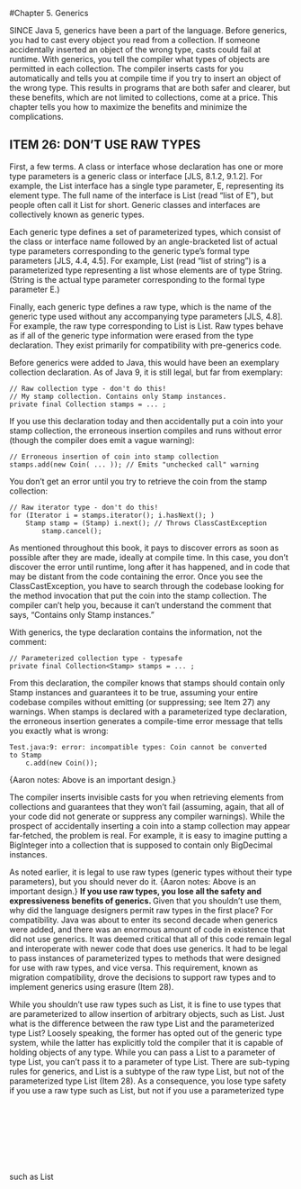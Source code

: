 #Chapter 5. Generics

SINCE Java 5, generics have been a part of the language. Before generics, you had to cast every object you read from a 
collection. If someone accidentally inserted an object of the wrong type, casts could fail at runtime. With generics, 
you tell the compiler what types of objects are permitted in each collection. The compiler inserts casts for you 
automatically and tells you at compile time if you try to insert an object of the wrong type. This results in programs 
that are both safer and clearer, but these benefits, which are not limited to collections, come at a price. This chapter 
tells you how to maximize the benefits and minimize the complications.

## ITEM 26: DON’T USE RAW TYPES
First, a few terms. A class or interface whose declaration has one or more type parameters is a generic class or interface [JLS, 8.1.2, 9.1.2]. 
For example, the List interface has a single type parameter, E, representing its element type. The full name of the 
interface is List<E> (read “list of E”), but people often call it List for short. Generic classes and interfaces are 
collectively known as generic types.

Each generic type defines a set of parameterized types, which consist of the class or interface name followed by an 
angle-bracketed list of actual type parameters corresponding to the generic type’s formal type parameters 
[JLS, 4.4, 4.5]. For example, List<String> (read “list of string”) is a parameterized type representing a list whose 
elements are of type String. (String is the actual type parameter corresponding to the formal type parameter E.)

Finally, each generic type defines a raw type, which is the name of the generic type used without any accompanying type 
parameters [JLS, 4.8]. For example, the raw type corresponding to List<E> is List. Raw types behave as if all of the 
generic type information were erased from the type declaration. They exist primarily for compatibility with pre-generics 
code.

Before generics were added to Java, this would have been an exemplary collection declaration. As of Java 9, it is still 
legal, but far from exemplary:
```aidl
// Raw collection type - don't do this!
// My stamp collection. Contains only Stamp instances.
private final Collection stamps = ... ;
```

If you use this declaration today and then accidentally put a coin into your stamp collection, the erroneous insertion 
compiles and runs without error (though the compiler does emit a vague warning):
```aidl
// Erroneous insertion of coin into stamp collection
stamps.add(new Coin( ... )); // Emits "unchecked call" warning
```
You don’t get an error until you try to retrieve the coin from the stamp collection:
```aidl
// Raw iterator type - don't do this!
for (Iterator i = stamps.iterator(); i.hasNext(); )
    Stamp stamp = (Stamp) i.next(); // Throws ClassCastException
        stamp.cancel();
```

As mentioned throughout this book, it pays to discover errors as soon as possible after they are made, ideally at compile 
time. In this case, you don’t discover the error until runtime, long after it has happened, and in code that may be 
distant from the code containing the error. Once you see the ClassCastException, you have to search through the codebase 
looking for the method invocation that put the coin into the stamp collection. The compiler can’t help you, because it 
can’t understand the comment that says, “Contains only Stamp instances.”

With generics, the type declaration contains the information, not the comment:
```aidl
// Parameterized collection type - typesafe
private final Collection<Stamp> stamps = ... ;
```

From this declaration, the compiler knows that stamps should contain only Stamp instances and guarantees it to be true, 
assuming your entire codebase compiles without emitting (or suppressing; see Item 27) any warnings. When stamps is 
declared with a parameterized type declaration, the erroneous insertion generates a compile-time error message that 
tells you exactly what is wrong:
```aidl
Test.java:9: error: incompatible types: Coin cannot be converted
to Stamp
    c.add(new Coin());
```
{Aaron notes: Above is an important design.}

The compiler inserts invisible casts for you when retrieving elements from collections and guarantees that they won’t 
fail (assuming, again, that all of your code did not generate or suppress any compiler warnings). While the prospect of 
accidentally inserting a coin into a stamp collection may appear far-fetched, the problem is real. For example, it is 
easy to imagine putting a BigInteger into a collection that is supposed to contain only BigDecimal instances.

As noted earlier, it is legal to use raw types (generic types without their type parameters), 
but you should never do it. {Aaron notes: Above is an important design.}
<b>If you use raw types, you lose all the safety and expressiveness benefits of generics. </b> Given that you shouldn’t use them, 
why did the language designers permit raw types in the first place? For compatibility. Java was about to enter its second 
decade when generics were added, and there was an enormous amount of code in existence that did not use generics. It was 
deemed critical that all of this code remain legal and interoperate with newer code that does use generics. It had to be 
legal to pass instances of parameterized types to methods that were designed for use with raw types, and vice versa. This 
requirement, known as migration compatibility, drove the decisions to support raw types and to implement generics using 
erasure (Item 28).

While you shouldn’t use raw types such as List, it is fine to use types that are parameterized to allow insertion of 
arbitrary objects, such as List<Object>. Just what is the difference between the raw type List and the parameterized 
type List<Object>? Loosely speaking, the former has opted out of the generic type system, while the latter has explicitly 
told the compiler that it is capable of holding objects of any type. While you can pass a List<String> to a parameter of 
type List, you can’t pass it to a parameter of type List<Object>. There are sub-typing rules for generics, and 
List<String> is a subtype of the raw type List, but not of the parameterized type List<Object> (Item 28). As a 
consequence, you lose type safety if you use a raw type such as List, but not if you use a parameterized type such as
List<Object>.

To make this concrete, consider the following program:
```aidl
// Fails at runtime - unsafeAdd method uses a raw type (List)!
public static void main(String[] args) {
    List<String> strings = new ArrayList<>();
    unsafeAdd(strings, Integer.valueOf(42));
    String s = strings.get(0); // Has compiler-generated cast
}

private static void unsafeAdd(List list, Object o) {
    list.add(o);
}
```
This program compiles, but because it uses the raw type List, you get a warning:
```aidl
Test.java:10: warning: [unchecked] unchecked call to add(E) as a
member of the raw type List
    list.add(o);
```

And indeed, if you run the program, you get a ClassCastException when the program tries to cast the result of the 
invocation strings.get(0), which is an Integer, to a String. This is a compiler-generated cast, so it’s normally 
guaranteed to succeed, but in this case we ignored a compiler warning and paid the price.
```aidl
Test.java:5: error: incompatible types: List<String> cannot be
converted to List<Object>
    unsafeAdd(strings, Integer.valueOf(42));
```
{Aaron notes: Above is an important design.}

You might be tempted to use a raw type for a collection whose element type is unknown and doesn’t matter. For example, 
suppose you want to write a method that takes two sets and returns the number of elements they have in common. Here’s 
how you might write such a method if you were new to generics:
```aidl
// Use of raw type for unknown element type - don't do this!
static int numElementsInCommon(Set s1, Set s2) {
    int result = 0;
    for (Object o1 : s1)
        if (s2.contains(o1))
            result++;
    return result;
}
```
This method works but it uses raw types, which are dangerous. The safe alternative is to use unbounded wildcard types. 
If you want to use a generic type but you don’t know or care what the actual type parameter is, you can use a question 
mark instead. For example, the unbounded wildcard type for the generic type Set<E> is Set<?> (read “set of some type”).
{Aaron notes: Above is an important design.}
It is the most general parameterized Set type, capable of holding any set. Here is how the numElementsInCommon 
declaration looks with unbounded wildcard types:
```aidl
// Uses unbounded wildcard type - typesafe and flexible
static int numElementsInCommon(Set<?> s1, Set<?> s2) { ... }
```
{Aaron notes: Above is an important design.}

What is the difference between the unbounded wildcard type Set<?> and the raw type Set? Does the question mark really 
buy you anything? Not to belabor the point, but the wildcard type is safe and the raw type isn’t. You can put any element 
into a collection with a raw type, easily corrupting the collection’s type invariant 
(as demonstrated by the unsafeAdd method on page 119); you can’t put any element (other than null) into a Collection<?>. 
Attempting to do so will generate a compile-time error message like this:
```aidl
WildCard.java:13: error: incompatible types: String cannot be
converted to CAP#1
    c.add("verboten");
          ^
  where CAP#1 is a fresh type-variable:
    CAP#1 extends Object from capture of ?
```

Admittedly this error message leaves something to be desired, but the compiler has done its job, preventing you from 
corrupting the collection’s type invariant, whatever its element type may be. Not only can’t you put any element (other 
than null) into a Collection<?>, but you can’t assume anything about the type of the objects that you get out. If these 
restrictions are unacceptable, you can use generic methods (Item 30) or bounded wildcard types (Item 31).

There are a few minor exceptions to the rule that you should not use raw types. <b>You must use raw types in class literals.</b>
The specification does not permit the use of parameterized types (though it does permit array types and primitive types)
[JLS, 15.8.2]. In other words, List.class, String[].class, and int.class are all legal, but List<String>.class and 
List<?>.class are not.

A second exception to the rule concerns the instanceof operator. Because generic type information is erased at runtime, 
it is illegal to use the instanceof operator on parameterized types other than unbounded wildcard types. The use of 
unbounded wildcard types in place of raw types does not affect the behavior of the instanceof operator in any way. In 
this case, the angle brackets and question marks are just noise. <b>This is the preferred way to use the instanceof operator 
with generic types:</b>

```aidl
// Legitimate use of raw type - instanceof operator
if (o instanceof Set) {       // Raw type
    Set<?> s = (Set<?>) o;    // Wildcard type
    ...
}
```

### In summary, using raw types can lead to exceptions at runtime, so don’t use them. They are provided only for compatibility and interoperability with legacy code that predates the introduction of generics. As a quick review, Set<Object> is a parameterized type representing a set that can contain objects of any type, Set<?> is a wildcard type representing a set that can contain only objects of some unknown type, and Set is a raw type, which opts out of the generic type system. The first two are safe, and the last is not.

For quick reference, the terms introduced in this item (and a few introduced later in this chapter) are summarized in 
the following table:
!===================================================================================!
Term                                Example                         Item

Parameterized type                  List<String>                    Item 26

Actual type parameter               String                          Item 26

Generic type                        List<E>                         Items 26, 29

Formal type parameter               E                               Item 26

Unbounded wildcard type             List<?>                         Item 26

Raw type                            List                            Item 26

Bounded type parameter              <E extends Number>              Item 29

Recursive type bound                <T extends Comparable<T>>       Item 30

Bounded wildcard type               List<? extends Number>          Item 31

Generic method                      static <E> List<E> asList(E[] a)Item 30

Type token                          String.class                    Item 33
!===================================================================================!
{Aaron notes: Above is an important design.}

## ITEM 27: ELIMINATE UNCHECKED WARNINGS
When you program with generics, you will see many compiler warnings: unchecked cast warnings, unchecked method invocation
warnings, unchecked parameterized vararg type warnings, and unchecked conversion warnings. The more experience you acquire
with generics, the fewer warnings you’ll get, but don’t expect newly written code to compile cleanly.

Many unchecked warnings are easy to eliminate. For example, suppose you accidentally write this declaration:
```aidl
Set<Lark> exaltation = new HashSet();
```
The compiler will gently remind you what you did wrong:
```aidl
Venery.java:4: warning: [unchecked] unchecked conversion
        Set<Lark> exaltation = new HashSet();
                               ^
  required: Set<Lark>
  found:    HashSet
```

You can then make the indicated correction, causing the warning to disappear. Note that you don’t actually have to specify
the type parameter, merely to indicate that it’s present with the diamond operator (<>), introduced in Java 7. The compiler
will then infer the correct actual type parameter (in this case, Lark):

```aidl
Set<Lark> exaltation = new HashSet<>();
```
Some warnings will be much more difficult to eliminate. This chapter is filled with examples of such warnings. When you 
get warnings that require some thought, persevere! <b>Eliminate every unchecked warning that you can.</b> If you eliminate all 
warnings, you are assured that your code is typesafe, which is a very good thing. It means that you won’t get a 
ClassCastException at runtime, and it increases your confidence that your program will behave as you intended.

<b>If you can’t eliminate a warning, but you can prove that the code that provoked the warning is typesafe, then 
(and only then) suppress the warning with an @SuppressWarnings("unchecked") annotation.</b>

If you suppress warnings without first proving that the code is typesafe, you are giving yourself a false sense of security. 
The code may compile without emitting any warnings, but it can still throw a ClassCastException at runtime. If, however, 
you ignore unchecked warnings that you know to be safe (instead of suppressing them), you won’t notice when a new warning 
crops up that represents a real problem. The new warning will get lost amidst all the false alarms that you didn’t silence.

The SuppressWarnings annotation can be used on any declaration, from an individual local variable declaration to an 
entire class. Always use the SuppressWarnings annotation on the smallest scope possible. Typically this will be a variable 
declaration or a very short method or constructor. Never use SuppressWarnings on an entire class. Doing so could mask 
critical warnings.

If you find yourself using the SuppressWarnings annotation on a method or constructor that’s more than one line long, 
you may be able to move it onto a local variable declaration. You may have to declare a new local variable, but it’s worth it. 
For example, consider this toArray method, which comes from ArrayList:
```aidl
public <T> T[] toArray(T[] a) {
    if (a.length < size)
       return (T[]) Arrays.copyOf(elements, size, a.getClass());
    System.arraycopy(elements, 0, a, 0, size);
    if (a.length > size)
       a[size] = null;
    return a;
}
```
If you compile ArrayList, the method generates this warning:
```aidl
ArrayList.java:305: warning: [unchecked] unchecked cast
       return (T[]) Arrays.copyOf(elements, size, a.getClass());
                                 ^
  required: T[]
  found:    Object[]
```
It is illegal to put a SuppressWarnings annotation on the return statement, because it isn’t a declaration [JLS, 9.7]. 
You might be tempted to put the annotation on the entire method, but don’t. Instead, declare a local variable to hold 
the return value and annotate its declaration, like so:
{Aaron notes: Above is an important design.}

```aidl
// Adding local variable to reduce scope of @SuppressWarnings
public <T> T[] toArray(T[] a) {
    if (a.length < size) {
        // This cast is correct because the array we're creating
        // is of the same type as the one passed in, which is T[].
        @SuppressWarnings("unchecked") T[] result =
            (T[]) Arrays.copyOf(elements, size, a.getClass());
        return result;
    }
    System.arraycopy(elements, 0, a, 0, size);
    if (a.length > size)
        a[size] = null;
    return a;
}
```
The resulting method compiles cleanly and minimizes the scope in which unchecked warnings are suppressed.
<b>Every time you use a @SuppressWarnings("unchecked") annotation, add a comment saying why it is safe to do so. </b>
{Aaron notes: Above is an important design.}
This will help others understand the code, and more importantly, it will decrease the odds that someone will modify the 
code so as to make the computation unsafe. If you find it hard to write such a comment, keep thinking. You may end up 
figuring out that the unchecked operation isn’t safe after all.

### In summary, unchecked warnings are important. Don’t ignore them. Every unchecked warning represents the potential for a ClassCastException at runtime. Do your best to eliminate these warnings. If you can’t eliminate an unchecked warning and you can prove that the code that provoked it is typesafe, suppress the warning with a @SuppressWarnings("unchecked") annotation in the narrowest possible scope. Record the rationale for your decision to suppress the warning in a comment.

## ITEM 28: PREFER LISTS TO ARRAYS
Arrays differ from generic types in two important ways. First, arrays are covariant. This scary-sounding word means
simply that if Sub is a subtype of Super, then the array type Sub[] is a subtype of the array type Super[]. Generics,
by contrast, are invariant: for any two distinct types Type1 and Type2, List<Type1> is neither a subtype nor a supertype
of List<Type2> [JLS, 4.10; Naftalin07, 2.5]. You might think this means that generics are deficient, but arguably it is
arrays that are deficient. This code fragment is legal:

```aidl
// Fails at runtime!
Object[] objectArray = new Long[1];
objectArray[0] = "I don't fit in"; // Throws ArrayStoreException (runtime exception)
```
but this one is not:
```aidl
// Won't compile!
List<Object> ol = new ArrayList<Long>(); // Incompatible types (complie error)
ol.add("I don't fit in");
```
Either way you can’t put a String into a Long container, but with an array you find out that you’ve made a mistake at 
runtime; with a list, you find out at compile time. Of course, you’d rather find out at compile time.
{Aaron notes: Above is an important design.}

The second major difference between arrays and generics is that arrays are reified [JLS, 4.7]. This means that arrays 
know and enforce their element type at runtime. As noted earlier, if you try to put a String into an array of Long, 
you’ll get an ArrayStoreException. Generics, by contrast, are implemented by erasure [JLS, 4.6]. This means that they 
enforce their type constraints only at compile time and discard (or erase) their element type information at runtime. 
Erasure is what allowed generic types to interoperate freely with legacy code that didn’t use generics (Item 26), 
ensuring a smooth transition to generics in Java 5.

Because of these fundamental differences, arrays and generics do not mix well. For example, it is illegal to create 
an array of a generic type, a parameterized type, or a type parameter. Therefore, none of these array creation 
expressions are legal: new List<E>[], new List<String>[], new E[]. All will result in generic array creation errors at 
compile time.

Why is it illegal to create a generic array? Because it isn’t typesafe. If it were legal, casts generated by the compiler
in an otherwise correct program could fail at runtime with a ClassCastException. This would violate the fundamental
guarantee provided by the generic type system.
{Aaron notes: Above is an important design.}

To make this more concrete, consider the following code fragment:
```aidl
// Why generic array creation is illegal - won't compile!
List<String>[] stringLists = new List<String>[1];  // (1)
List<Integer> intList = List.of(42);               // (2)
Object[] objects = stringLists;                    // (3)
objects[0] = intList;                              // (4)
String s = stringLists[0].get(0);                  // (5)
```

Let’s pretend that line 1, which creates a generic array, is legal. Line 2 creates and initializes a List<Integer> 
containing a single element. Line 3 stores the List<String> array into an Object array variable, which is legal because 
arrays are covariant. Line 4 stores the List<Integer> into the sole element of the Object array, which succeeds because 
generics are implemented by erasure: the runtime type of a List<Integer> instance is simply List, and the runtime type 
of a List<String>[] instance is List[], so this assignment doesn’t generate an ArrayStoreException. Now we’re in trouble. 
We’ve stored a List<Integer> instance into an array that is declared to hold only List<String> instances. In line 5, 
we retrieve the sole element from the sole list in this array. The compiler automatically casts the retrieved element 
to String, but it’s an Integer, so we get a ClassCastException at runtime. In order to prevent this from happening, l
ine 1 (which creates a generic array) must generate a compile-time error.

Types such as E, List<E>, and List<String> are technically known as nonreifiable types [JLS, 4.7]. Intuitively speaking, 
a non-reifiable type is one whose runtime representation contains less information than its compile-time representation. 
Because of erasure, the only parameterized types that are reifiable are unbounded wildcard types such as List<?> and Map<?,?> (Item 26). 
It is legal, though rarely useful, to create arrays of unbounded wildcard types.

The prohibition on generic array creation can be annoying. It means, for example, that it’s not generally possible for a 
generic collection to return an array of its element type (but see Item 33 for a partial solution). It also means that 
you get confusing warnings when using varargs methods (Item 53) in combination with generic types. This is because every 
time you invoke a varargs method, an array is created to hold the varargs parameters. If the element type of this array 
is not reifiable, you get a warning. The SafeVarargs annotation can be used to address this issue (Item 32).

When you get a generic array creation error or an unchecked cast warning on a cast to an array type, the best solution 
is often to use the collection type List<E> in preference to the array type E[]. You might sacrifice some conciseness 
or performance, but in exchange you get better type safety and interoperability

For example, suppose you want to write a Chooser class with a constructor that takes a collection, and a single method 
hat returns an element of the collection chosen at random. Depending on what collection you pass to the constructor, 
you could use a chooser as a game die, a magic 8-ball, or a data source for a Monte Carlo simulation. Here’s a simplistic 
implementation without generics:
```aidl
// Chooser - a class badly in need of generics!
public class Chooser {
    private final Object[] choiceArray;
    public Chooser(Collection choices) {
        choiceArray = choices.toArray();
    }
    
    public Object choose() {
        Random rnd = ThreadLocalRandom.current();
        return choiceArray[rnd.nextInt(choiceArray.length)];
    }

}
```
To use this class, you have to cast the choose method’s return value from Object to the desired type every time you use 
invoke the method, and the cast will fail at runtime if you get the type wrong. Taking the advice of Item 29 to heart, 
we attempt to modify Chooser to make it generic. Changes are shown in boldface:

```aidl
// A first cut at making Chooser generic - won't compile
public class Chooser<T> {
    private final T[] choiceArray;
    
    public Chooser(Collection<T> choices) {
        choiceArray = choices.toArray();
    }
    // choose method unchanged

}
```
If you try to compile this class, you’ll get this error message:
```aidl
Chooser.java:9: error: incompatible types: Object[] cannot be
converted to T[]
        choiceArray = choices.toArray();
                                     ^
  where T is a type-variable:
    T extends Object declared in class Chooser
```
No big deal, you say, I’ll cast the Object array to a T array:
```aidl
choiceArray = (T[]) choices.toArray();
```
This gets rid of the error, but instead you get a warning:
```aidl
Chooser.java:9: warning: [unchecked] unchecked cast
        choiceArray = (T[]) choices.toArray();
                                           ^
  required: T[], found: Object[]
  where T is a type-variable:
T extends Object declared in class Chooser
```
The compiler is telling you that it can’t vouch for the safety of the cast at runtime because the program won’t know what 
type T represents—remember, element type information is erased from generics at runtime. Will the program work? Yes, but 
the compiler can’t prove it. You could prove it to yourself, put the proof in a comment and suppress the warning with an 
annotation, but you’re better off eliminating the cause of warning (Item 27).

To eliminate the unchecked cast warning, use a list instead of an array. Here is a version of the Chooser class that 
compiles without error or warning:
```
// List-based Chooser - typesafe
public class Chooser<T> {
    private final List<T> choiceList;

    public Chooser(Collection<T> choices) {
        choiceList = new ArrayList<>(choices);
    }

    public T choose() {
        Random rnd = ThreadLocalRandom.current();
        return choiceList.get(rnd.nextInt(choiceList.size()));
    }
}
```
{Aaron notes: Above is an important design.}
This version is a tad more verbose, and perhaps a tad slower, but it’s worth it for the peace of mind that you won’t 
get a ClassCastException at runtime.

### In summary, arrays and generics have very different type rules. Arrays are covariant and reified; generics are invariant and erased. As a consequence, arrays provide runtime type safety but not compile-time type safety, and vice versa for generics. As a rule, arrays and generics don’t mix well. If you find yourself mixing them and getting compile-time errors or warnings, your first impulse should be to replace the arrays with lists.

## ITEM 29: FAVOR GENERIC TYPES
It is generally not too difficult to parameterize your declarations and make use of the generic types and methods 
provided by the JDK. Writing your own generic types is a bit more difficult, but it’s worth the effort to learn how.

Consider the simple (toy) stack implementation from Item 7:
```aidl
// Object-based collection - a prime candidate for generics
public class Stack {
    private Object[] elements;
    private int size = 0;
    private static final int DEFAULT_INITIAL_CAPACITY = 16;

    public Stack() {
        elements = new Object[DEFAULT_INITIAL_CAPACITY];
    }

    public void push(Object e) {
        ensureCapacity();
        elements[size++] = e;
    }

    public Object pop() {
        if (size == 0)
            throw new EmptyStackException();
        Object result = elements[--size];
        elements[size] = null; // Eliminate obsolete reference
        return result;
    }

    public boolean isEmpty() {
        return size == 0;
    }

    private void ensureCapacity() {
        if (elements.length == size)
            elements = Arrays.copyOf(elements, 2 * size + 1);
    }
}
```
This class should have been parameterized to begin with, but since it wasn’t, we can generify it after the fact. 
In other words, we can parameterize it without harming clients of the original non-parameterized version. As it stands, 
the client has to cast objects that are popped off the stack, and those casts might fail at runtime. The first step in 
generifying a class is to add one or more type parameters to its declaration. In this case there is one type parameter, 
representing the element type of the stack, and the conventional name for this type parameter is E (Item 68).

The next step is to replace all the uses of the type Object with the appropriate type parameter and then try to compile 
the resulting program:
```aidl
// Initial attempt to generify Stack - won't compile!

public class Stack<E> {
    private E[] elements;
    private int size = 0;
    private static final int DEFAULT_INITIAL_CAPACITY = 16;

    public Stack() {
        elements = new E[DEFAULT_INITIAL_CAPACITY];
    }

    public void push(E e) {
        ensureCapacity();
        elements[size++] = e;
    }

    public E pop() {
        if (size == 0)
            throw new EmptyStackException();
        E result = elements[--size];
        elements[size] = null; // Eliminate obsolete reference
        return result;
    }

    ... // no changes in isEmpty or ensureCapacity

}
```
You’ll generally get at least one error or warning, and this class is no exception. Luckily, this class generates only 
one error:
```aidl
Stack.java:8: generic array creation
        elements = new E[DEFAULT_INITIAL_CAPACITY];
```
As explained in Item 28, you can’t create an array of a non-reifiable type, such as E. This problem arises every time 
you write a generic type that is backed by an array. There are two reasonable ways to solve it. The first solution 
directly circumvents the prohibition on generic array creation: create an array of Object and cast it to the generic 
array type. Now in place of an error, the compiler will emit a warning. This usage is legal, but it’s not (in general) 
typesafe:
```aidl
Stack.java:8: warning: [unchecked] unchecked cast
found: Object[], required: E[]
        elements = (E[]) new Object[DEFAULT_INITIAL_CAPACITY];
                       ^
```

The compiler may not be able to prove that your program is typesafe, but you can. You must convince yourself that the 
unchecked cast will not compromise the type safety of the program. The array in question (elements) is stored in a 
private field and never returned to the client or passed to any other method. The only elements stored in the array 
are those passed to the push method, which are of type E, so the unchecked cast can do no harm.

Once you’ve proved that an unchecked cast is safe, suppress the warning in as narrow a scope as possible (Item 27). In 
this case, the constructor contains only the unchecked array creation, so it’s appropriate to suppress the warning in 
the entire constructor. With the addition of an annotation to do this, Stack compiles cleanly, and you can use it 
without explicit casts or fear of a ClassCastException:
```aidl
// The elements array will contain only E instances from push(E).
// This is sufficient to ensure type safety, but the runtime
// type of the array won't be E[]; it will always be Object[]!
@SuppressWarnings("unchecked")
public Stack() {
    elements = (E[]) new Object[DEFAULT_INITIAL_CAPACITY];

}
```
The second way to eliminate the generic array creation error in Stack is to change the type of the field elements from 
E[] to Object[]. If you do this, you’ll get a different error:
```aidl
Stack.java:19: incompatible types
found: Object, required: E
        E result = elements[--size];
```
You can change this error into a warning by casting the element retrieved from the array to E, but you will get a warning:
```aidl
Stack.java:19: warning: [unchecked] unchecked cast
found: Object, required: E
        E result = (E) elements[--size];
                               ^
```
Because E is a non-reifiable type, there’s no way the compiler can check the cast at runtime. Again, you can easily prove
to yourself that the unchecked cast is safe, so it’s appropriate to suppress the warning. In line with the advice of Item
27, we suppress the warning only on the assignment that contains the unchecked cast, not on the entire pop method:
```aidl
// Appropriate suppression of unchecked warning
public E pop() {
    if (size == 0)
        throw new EmptyStackException();

    // push requires elements to be of type E, so cast is correct
    @SuppressWarnings("unchecked") E result =
        (E) elements[--size];

    elements[size] = null; // Eliminate obsolete reference
    return result;
}
```

Both techniques for eliminating the generic array creation have their adherents. The first is more readable: the array 
is declared to be of type E[], clearly indicating that it contains only E instances. It is also more concise: in a 
typical generic class, you read from the array at many points in the code; the first technique requires only a single 
cast (where the array is created), while the second requires a separate cast each time an array element is read. Thus, 
the first technique is preferable and more commonly used in practice. It does, however, cause heap pollution (Item 32): 
the runtime type of the array does not match its compile-time type (unless E happens to be Object). This makes some 
programmers sufficiently queasy that they opt for the second technique, though the heap pollution is harmless in this 
situation.
{Aaron notes: Above is an important design.}

The following program demonstrates the use of our generic Stack class. The program prints its command line arguments in 
reverse order and converted to uppercase. No explicit cast is necessary to invoke String’s toUpperCase method on the 
elements popped from the stack, and the automatically generated cast is guaranteed to succeed:
```aidl
// Little program to exercise our generic Stack
public static void main(String[] args) {
    Stack<String> stack = new Stack<>();
    for (String arg : args)
        stack.push(arg);
    while (!stack.isEmpty())
        System.out.println(stack.pop().toUpperCase());
}
```
The foregoing example may appear to contradict Item 28, which encourages the use of lists in preference to arrays. It 
is not always possible or desirable to use lists inside your generic types. Java doesn’t support lists natively, so 
some generic types, such as ArrayList, must be implemented atop arrays. Other generic types, such as HashMap, are 
implemented atop arrays for performance.

The great majority of generic types are like our Stack example in that their type parameters have no restrictions: you 
can create a Stack<Object>, Stack<int[]>, Stack<List<String>>, or Stack of any other object reference type. Note that 
you can’t create a Stack of a primitive type: trying to create a Stack<int> or Stack<double> will result in a 
compile-time error. This is a fundamental limitation of Java’s generic type system. You can work around this restriction
by using boxed primitive types (Item 61).

There are some generic types that restrict the permissible values of their type parameters. For example, consider 
java.util.concurrent.DelayQueue, whose declaration looks like this:
```aidl
class DelayQueue<E extends Delayed> implements BlockingQueue<E>
```
The type parameter list (<E extends Delayed>) requires that the actual type parameter E be a subtype of 
java.util.concurrent.Delayed. This allows the DelayQueue implementation and its clients to take advantage of Delayed 
methods on the elements of a DelayQueue, without the need for explicit casting or the risk of a ClassCastException. 
The type parameter E is known as a bounded type parameter. Note that the subtype relation is defined so that every type 
is a subtype of itself [JLS, 4.10], so it is legal to create a DelayQueue<Delayed>.
{Aaron notes: Above is an important design.}

### In summary, generic types are safer and easier to use than types that require casts in client code. When you design new types, make sure that they can be used without such casts. This will often mean making the types generic. If you have any existing types that should be generic but aren’t, generify them. This will make life easier for new users of these types without breaking existing clients (Item 26).

## ITEM 30: FAVOR GENERIC METHODS
Just as classes can be generic, so can methods. Static utility methods that operate on parameterized types are usually 
generic. All of the “algorithm” methods in Collections (such as binarySearch and sort) are generic.

Writing generic methods is similar to writing generic types. Consider this deficient method, which returns the union of 
two sets:
```aidl
// Uses raw types - unacceptable! (Item 26)
public static Set union(Set s1, Set s2) {
    Set result = new HashSet(s1);
    result.addAll(s2);
    return result;
}
```
This method compiles but with two warnings:
```aidl
Union.java:5: warning: [unchecked] unchecked call to
HashSet(Collection<? extends E>) as a member of raw type HashSet
        Set result = new HashSet(s1);
                     ^
Union.java:6: warning: [unchecked] unchecked call to
addAll(Collection<? extends E>) as a member of raw type Set
        result.addAll(s2);
                     ^
```
To fix these warnings and make the method typesafe, modify its declaration to declare a type parameter representing the 
element type for the three sets (the two arguments and the return value) and use this type parameter throughout the method. 
{Aaron notes: Above is an important design.}
The type parameter list, which declares the type parameters, goes between a method’s modifiers and its return type. In 
this example, the type parameter list is <E>, and the return type is Set<E>. The naming conventions for type parameters 
are the same for generic methods and generic types (Items 29, 68):
```aidl
// Generic method
public static <E> Set<E> union(Set<E> s1, Set<E> s2) {
    Set<E> result = new HashSet<>(s1);
    result.addAll(s2);
    return result;
}
```

At least for simple generic methods, that’s all there is to it. This method compiles without generating any warnings and
provides type safety as well as ease of use. Here’s a simple program to exercise the method. This program contains no 
casts and compiles without errors or warnings:
```aidl
// Simple program to exercise generic method
public static void main(String[] args) {
    Set<String> guys = Set.of("Tom", "Dick", "Harry");
    Set<String> stooges = Set.of("Larry", "Moe", "Curly");
    Set<String> aflCio = union(guys, stooges);
    System.out.println(aflCio);
}
```
When you run the program, it prints [Moe, Tom, Harry, Larry, Curly, Dick]. (The order of the elements in the output is 
implementation-dependent.)

A limitation of the union method is that the types of all three sets (both input parameters and the return value) have 
to be exactly the same. You can make the method more flexible by using bounded wildcard types (Item 31).

On occasion, you will need to create an object that is immutable but applicable to many different types. Because generics
are implemented by erasure (Item 28), you can use a single object for all required type parameterizations, but you need
to write a static factory method to repeatedly dole out the object for each requested type parameterization. This pattern,
called the generic singleton factory, {Aaron notes: Above is an important design.}
is used for function objects (Item 42) such as Collections.reverseOrder, and 
occasionally for collections such as Collections.emptySet.

Suppose that you want to write an identity function dispenser. The libraries provide Function.identity, so there’s no 
reason to write your own (Item 59), but it is instructive. It would be wasteful to create a new identity function object 
time one is requested, because it’s stateless. If Java’s generics were reified, you would need one identity function per 
type, but since they’re erased a generic singleton will suffice. Here’s how it looks:
```aidl
// Generic singleton factory pattern
private static UnaryOperator<Object> IDENTITY_FN = (t) -> t;

@SuppressWarnings("unchecked")
public static <T> UnaryOperator<T> identityFunction() {
    return (UnaryOperator<T>) IDENTITY_FN;
}
```
{Aaron notes: Above is an important design.}

The cast of IDENTITY_FN to (UnaryFunction<T>) generates an unchecked cast warning, as UnaryOperator<Object> is not a 
UnaryOperator<T> for every T. But the identity function is special: it returns its argument unmodified, so we know that 
it is typesafe to use it as a UnaryFunction<T>, whatever the value of T. Therefore, we can confidently suppress the 
unchecked cast warning generated by this cast. Once we’ve done this, the code compiles without error or warning.

Here is a sample program that uses our generic singleton as a UnaryOperator<String> and a UnaryOperator<Number>. As 
usual, it contains no casts and compiles without errors or warnings:
```aidl
// Sample program to exercise generic singleton
public static void main(String[] args) {
    String[] strings = { "jute", "hemp", "nylon" };
    UnaryOperator<String> sameString = identityFunction();
    for (String s : strings)
        System.out.println(sameString.apply(s));

    Number[] numbers = { 1, 2.0, 3L };
    UnaryOperator<Number> sameNumber = identityFunction();
    for (Number n : numbers)
        System.out.println(sameNumber.apply(n));

}
```
It is permissible, though relatively rare, for a type parameter to be bounded by some expression involving that type 
parameter itself. This is what’s known as a recursive type bound. A common use of recursive type bounds is in connection 
with the Comparable interface, which defines a type’s natural ordering (Item 14). This interface is shown here:
```aidl
public interface Comparable<T> {
    int compareTo(T o);
}
```

The type parameter T defines the type to which elements of the type implementing Comparable<T> can be compared. In 
practice, nearly all types can be compared only to elements of their own type. So, for example, String implements 
Comparable<String>, Integer implements Comparable<Integer>, and so on.

Many methods take a collection of elements implementing Comparable to sort it, search within it, calculate its minimum 
or maximum, and the like. To do these things, it is required that every element in the collection be comparable to every 
other element in it, in other words, that the elements of the list be mutually comparable. Here is how to express that 
constraint:
```aidl
// Using a recursive type bound to express mutual comparability
public static <E extends Comparable<E>> E max(Collection<E> c);
```

The type bound <E extends Comparable<E>> may be read as “any type E that can be compared to itself,” which corresponds 
more or less precisely to the notion of mutual comparability.

Here is a method to go with the previous declaration. It calculates the maximum value in a collection according to its 
elements’ natural order, and it compiles without errors or warnings:
```aidl
// Returns max value in a collection - uses recursive type bound
public static <E extends Comparable<E>> E max(Collection<E> c) {
    if (c.isEmpty())
        throw new IllegalArgumentException("Empty collection");

    E result = null;
    for (E e : c)
        if (result == null || e.compareTo(result) > 0)
            result = Objects.requireNonNull(e);

    return result;
}
```

Note that this method throws IllegalArgumentException if the list is empty. A better alternative would be to return an 
Optional<E> (Item 55). {Aaron notes: Above is an important design.}

Recursive type bounds can get much more complex, but luckily they rarely do. <b>If you understand this idiom, its wildcard 
variant (Item 31), and the simulated self-type idiom (Item 2), you’ll be able to deal with most of the recursive type 
bounds you encounter in practice.</b>
{Aaron notes: Above is an important design.}

### In summary, generic methods, like generic types, are safer and easier to use than methods requiring their clients to put explicit casts on input parameters and return values. Like types, you should make sure that your methods can be used without casts, which often means making them generic. And like types, you should generify existing methods whose use requires casts. This makes life easier for new users without breaking existing clients (Item 26).
总之，像泛型类型一样，泛型方法比需要其客户端对输入参数和返回值进行显式强制转换的方法更安全，更易于使用。像类型一样，你应该确保你的方法可以在
没有强制转换的情况下使用，这通常意味着它们是通用的。和类型一样，你应该生成使用需要强制转换的现有方法。这使得新用户的生活更容易，而不会破坏现
有的客户（项目26).

## ITEM 31: USE BOUNDED WILDCARDS TO INCREASE API FLEXIBILITY
As noted in Item 28, parameterized types are invariant. In other words, for any two distinct types Type1 and Type2, 
List<Type1> is neither a subtype nor a supertype of List<Type2>. Although it is counterintuitive that List<String> is 
not a subtype of List<Object>, it really does make sense. You can put any object into a List<Object>, but you can put 
only strings into a List<String>. Since a List<String> can’t do everything a List<Object> can, it isn’t a subtype (by 
the Liskov substitution principal, Item 10).

Sometimes you need more flexibility than invariant typing can provide. Consider the Stack class from Item 29. To refresh
your memory, here is its public API:
```aidl
public class Stack<E> {
    public Stack();
    public void push(E e);
    public E pop();
    public boolean isEmpty();
}
```
Suppose we want to add a method that takes a sequence of elements and pushes them all onto the stack. Here’s a first attempt:
```aidl
// pushAll method without wildcard type - deficient!
public void pushAll(Iterable<E> src) {
    for (E e : src)
        push(e);
}
```
This method compiles cleanly, but it isn’t entirely satisfactory. If the element type of the Iterable src exactly matches
 that of the stack, it works fine. But suppose you have a Stack<Number> and you invoke push(intVal), where intVal is of
  type Integer. This works because Integer is a subtype of Number. So logically, it seems that this should work, too:
```aidl
Stack<Number> numberStack = new Stack<>();
Iterable<Integer> integers = ... ;
numberStack.pushAll(integers);
```
If you try it, however, you’ll get this error message because parameterized types are invariant:
```aidl
StackTest.java:7: error: incompatible types: Iterable<Integer>
cannot be converted to Iterable<Number>
        numberStack.pushAll(integers);
```
Luckily, there’s a way out. The language provides a special kind of parameterized type call a bounded wildcard type to
 deal with situations like this. The type of the input parameter to pushAll should not be “Iterable of E” but 
 “Iterable of some subtype of E,” and there is a wildcard type that means precisely that: Iterable<? extends E>. 
 (The use of the keyword extends is slightly misleading: recall from Item 29 that subtype is defined so that every 
 type is a subtype of itself, even though it does not extend itself.) Let’s modify pushAll to use this type:
```aidl
// Wildcard type for a parameter that serves as an E producer
public void pushAll(Iterable<? extends E> src) {
    for( E e : src )
        push(e);
}
```
With this change, not only does Stack compile cleanly, but so does the client code that wouldn’t compile with the
original pushAll declaration. Because Stack and its client compile cleanly, you know that everything is typesafe.

Now suppose you want to write a popAll method to go with pushAll. The popAll method pops each element off the stack 
and adds the elements to the given collection. Here’s how a first attempt at writing the popAll method might look:

```aidl
// popAll method without wildcard type - deficient!
public void popAll(Collection<E> dst) {
    while (!isEmpty())
        dst.add(pop());
}

```
Again, this compiles cleanly and works fine if the element type of the destination collection exactly matches that of 
the stack. But again, it isn’t entirely satisfactory. Suppose you have a Stack<Number> and variable of type Object. If 
you pop an element from the stack and store it in the variable, it compiles and runs without error. So shouldn’t you 
be able to do this, too?
```aidl
Stack<Number> numberStack = new Stack<Number>();
Collection<Object> objects = ... ;
numberStack.popAll(objects);
```
If you try to compile this client code against the version of popAll shown earlier, you’ll get an error very similar to 
the one that we got with our first version of pushAll: Collection<Object> is not a subtype of Collection<Number>. Once 
again, wildcard types provide a way out. The type of the input parameter to popAll should not be “collection of E” but 
“collection of some supertype of E” (where supertype is defined such that E is a supertype of itself [JLS, 4.10]). Again, 
there is a wildcard type that means precisely that: Collection<? super E>. Let’s modify popAll to use it:

```aidl
// Wildcard type for parameter that serves as an E consumer
public void popAll(Collection<? super E> dst) {
    while (!isEmpty())
        dst.add(pop());
}
```
With this change, both Stack and the client code compile cleanly.

The lesson is clear. For maximum flexibility, use wildcard types on input parameters that represent producers or consumers.
{Aaron notes: Above is an important design.}
If an input parameter is both a producer and a consumer, then wildcard types will do you no good: you need an exact type
{Aaron notes: Above is an important design.} 
match, which is what you get without any wildcards.

Here is a mnemonic to help you remember which wildcard type to use:

<b>PECS stands for producer-extends, consumer-super.</b>

In other words, if a parameterized type represents a T producer, use < ? extends T>; if it represents a T consumer, use 
< ? super T>. In our Stack example, pushAll’s src parameter produces E instances for use by the Stack, so the appropriate 
type for src is Iterable< ? extends E>; popAll’s dst parameter consumes E instances from the Stack, so the appropriate 
type for dst is Collection< ? super E>. The PECS mnemonic captures the fundamental principle that guides the use of 
wild-card types. Naftalin and Wadler call it the Get and Put Principle.

With this mnemonic in mind, let’s take a look at some method and constructor declarations from previous items in this 
chapter. The Chooser constructor in Item 28 has this declaration:

```aidl
public Chooser(Collection<T> choices)
```
This constructor uses the collection choices only to produce values of type T (and stores them for later use), so its 
declaration should use a wildcard type that extends T. Here’s the resulting constructor declaration:

```aidl
// Wildcard type for parameter that serves as an T producer
public Chooser(Collection<? extends T> choices)
```
And would this change make any difference in practice? Yes, it would. Suppose you have a List<Integer>, and you want to 
pass it in to the constructor for a Chooser<Number>. This would not compile with the original declaration, but it does 
once you add the bounded wildcard type to the declaration.

Now let’s look at the union method from Item 30. Here is the declaration:

```aidl
public static <E> Set<E> union(Set<E> s1, Set<E> s2)
```
Both parameters, s1 and s2, are E producers, so the PECS mnemonic tells us that the declaration should be as follows:

```aidl
public static <E> Set<E> union(Set<? extends E> s1, Set<? extends E> s2)
```
Note that the return type is still Set<E>. Do not use bounded wildcard types as return types. Rather than providing 
additional flexibility for your users, it would force them to use wildcard types in client code. With the revised 
declaration, this code will compile cleanly:
{Aaron notes: Above is an important design.}
```aidl
Set<Integer>  integers =  Set.of(1, 3, 5);
Set<Double>   doubles  =  Set.of(2.0, 4.0, 6.0);
Set<Number>   numbers  =  union(integers, doubles);
```

Properly used, wildcard types are nearly invisible to the users of a class. They cause methods to accept the parameters 
they should accept and reject those they should reject. <b>If the user of a class has to think about wildcard types, there </b>
<b>is probably something wrong with its API.</b>
{Aaron notes: Above is an important design.}

Prior to Java 8, the type inference rules were not clever enough to handle the previous code fragment, which requires the
compiler to use the contextually specified return type (or target type) to infer the type of E. The target type of the 
union invocation shown earlier is Set<Number>. If you try to compile the fragment in an earlier version of Java (with an 
appropriate replacement for the Set.of factory), you’ll get a long, convoluted error message like this:
```aidl
Union.java:14: error: incompatible types
        Set<Number> numbers = union(integers, doubles);
                                   ^
  required: Set<Number>
  found:    Set<INT#1>
  where INT#1,INT#2 are intersection types:
    INT#1 extends Number,Comparable<? extends INT#2>
    INT#2 extends Number,Comparable<?>
```
Luckily there is a way to deal with this sort of error. If the compiler doesn’t infer the correct type, you can always 
tell it what type to use with an explicit type argument [JLS, 15.12]. Even prior to the introduction of target typing in 
Java 8, this isn’t something that you had to do often, which is good because explicit type arguments aren’t very pretty. 
With the addition of an explicit type argument, as shown here, the code fragment compiles cleanly in versions prior to 
Java 8:
```aidl
// Explicit type parameter - required prior to Java 8
Set<Number> numbers = Union.<Number>union(integers, doubles);
```

Next let’s turn our attention to the max method in Item 30. Here is the original declaration:
```aidl
public static <T extends Comparable<T>> T max(List<T> list)
```

Here is a revised declaration that uses wildcard types:
```aidl
public static <T extends Comparable<? super T>> T max(List<? extends T> list)
```

To get the revised declaration from the original, we applied the PECS heuristic twice. The straightforward application 
is to the parameter list. It produces T instances, so we change the type from List<T> to List<? extends T>. The tricky 
application is to the type parameter T. This is the first time we’ve seen a wildcard applied to a type parameter. 
Originally, T was specified to extend Comparable<T>, but a comparable of T consumes T instances (and produces integers 
indicating order relations). Therefore, the parameterized type Comparable<T> is replaced by the bounded wildcard type 
Comparable<? super T>. Comparables are always consumers, <b>so you should generally use Comparable<? super T> in preference 
to Comparable<T>.</b> The same is true of comparators; therefore, you should generally <b>use Comparator<? super T> in preference 
to Comparator<T>.</b>
{Aaron notes: Above is an important design.}

为了从原始中获得修订后的声明，我们两次应用了PECS启发式。直接的应用程序是参数列表。
它产生T实例，所以我们将类型从List <T>更改为List <？extends T>。
棘手的应用程序是类型参数T.这是我们第一次看到通配符应用于类型参数。
最初，T被指定为扩展Comparable <T>，但T的可比较消耗T实例（并生成整数指示订单关系）。因此，参数化类型Comparable <T>被有界通配符类型替换
可比<？super T>。可比数据总是消费者，因此您通常应该使用Comparable <？super T> 到Comparable <T>。比较者也是如此;
因此，你通常应该使用比较器<？super T> 到比较器<T>。

The revised max declaration is probably the most complex method declaration in this book. Does the added complexity really
buy you anything? Again, it does. Here is a simple example of a list that would be excluded by the original declaration 
but is permitted by the revised one:

```aidl
List<ScheduledFuture<?>> scheduledFutures = ... ;
```

The reason that you can’t apply the original method declaration to this list is that ScheduledFuture does not implement 
Comparable<ScheduledFuture>. Instead, it is a subinterface of Delayed, which extends Comparable<Delayed>. In other words, 
a ScheduledFuture instance isn’t merely comparable to other ScheduledFuture instances; it is comparable to any Delayed 
instance, and that’s enough to cause the original declaration to reject it. More generally, the wildcard is required to 
support types that do not implement Comparable (or Comparator) directly but extend a type that does.

There is one more wildcard-related topic that bears discussing. There is a duality between type parameters and wildcards, 
and many methods can be declared using one or the other. For example, here are two possible declarations for a static 
method to swap two indexed items in a list. The first uses an unbounded type parameter (Item 30) and the second an 
unbounded wildcard:
```aidl
// Two possible declarations for the swap method
public static <E> void swap(List<E> list, int i, int j);

public static void swap(List<?> list, int i, int j);
```

Which of these two declarations is preferable, and why? In a public API, the second is better because it’s simpler. You 
pass in a list—any list—and the method swaps the indexed elements. There is no type parameter to worry about. As a rule, 
if a type parameter appears only once in a method declaration, replace it with a wildcard. If it’s an unbounded type 
parameter, replace it with an unbounded wildcard; if it’s a bounded type parameter, replace it with a bounded wildcard.

There’s one problem with the second declaration for swap. The straightforward implementation won’t compile:
```aidl
public static void swap(List<?> list, int i, int j) {
    list.set(i, list.set(j, list.get(i)));
}
```
Trying to compile it produces this less-than-helpful error message:
```aidl
Swap.java:5: error: incompatible types: Object cannot be
converted to CAP#1
        list.set(i, list.set(j, list.get(i)));
                                        ^
  where CAP#1 is a fresh type-variable:
    CAP#1 extends Object from capture of ?
```

It doesn’t seem right that we can’t put an element back into the list that we just took it out of. The problem is that 
the type of list is List<?>, and you can’t put any value except null into a List<?>. Fortunately, there is a way to 
implement this method without resorting to an unsafe cast or a raw type. The idea is to write a private helper method to 
capture the wildcard type. The helper method must be a generic method in order to capture the type. Here’s how it looks:
```aidl
public static void swap(List<?> list, int i, int j) {
    swapHelper(list, i, j);
}

// Private helper method for wildcard capture
private static <E> void swapHelper(List<E> list, int i, int j) {
    list.set(i, list.set(j, list.get(i)));
}
```
The swapHelper method knows that list is a List<E>. Therefore, it knows that any value it gets out of this list is of 
type E and that it’s safe to put any value of type E into the list. This slightly convoluted implementation of swap 
compiles cleanly. It allows us to export the nice wildcard-based declaration, while taking advantage of the more complex 
generic method internally. Clients of the swap method don’t have to confront the more complex swapHelper declaration, 
but they do benefit from it. It is worth noting that the helper method has precisely the signature that we dismissed as 
too complex for the public method.

### In summary, using wildcard types in your APIs, while tricky, makes the APIs far more flexible. If you write a library,i 
### that will be widely used, the proper use of wildcard types should be considered mandatory. Remember the basic rule: 
### producer-extends, consumer-super (PECS). Also remember that all comparables and comparators are consumers.

## ITEM 32: COMBINE GENERICS AND VARARGS JUDICIOUSLY

Varargs methods (Item 53) and generics were both added to the platform in Java 5, so you might expect them to interact gracefully; sadly, they do not. The purpose of varargs is to allow clients to pass a variable number of arguments to a method, but it is a leaky abstraction: when you invoke a varargs method, an array is created to hold the varargs parameters; that array, which should be an implementation detail, is visible. As a consequence, you get confusing compiler warnings when varargs parameters have generic or parameterized types.

Recall from Item 28 that a non-reifiable type is one whose runtime representation has less information than its compile-time representation, and that nearly all generic and parameterized types are non-reifiable. If a method declares its varargs parameter to be of a non-reifiable type, the compiler generates a warning on the declaration. If the method is invoked on varargs parameters whose inferred type is non-reifiable, the compiler generates a warning on the invocation too. The warnings look something like this:

Click here to view code image

warning: [unchecked] Possible heap pollution from

    parameterized vararg type List<String>

Heap pollution occurs when a variable of a parameterized type refers to an object that is not of that type [JLS, 4.12.2]. 
It can cause the compiler’s automatically generated casts to fail, violating the fundamental guarantee of the generic type system.

{Aaron notes: Above is an important design.}

For example, consider this method, which is a thinly disguised variant of the code fragment on page 127:

```aidl
// Mixing generics and varargs can violate type safety!
static void dangerous(List<String>... stringLists) {
    List<Integer> intList = List.of(42);
    Object[] objects = stringLists;
    objects[0] = intList;             // Heap pollution
    String s = stringLists[0].get(0); // ClassCastException

}
```
{Aaron notes: Above is an important design.}

This method has no visible casts yet throws a ClassCastException when invoked with one or more arguments. Its last line 
has an invisible cast that is generated by the compiler. This cast fails, demonstrating that type safety has been 
compromised, and <b>it is unsafe to store a value in a generic varargs array parameter.</b>

This example raises an interesting question: Why is it even legal to declare a method with a generic varargs parameter, 
when it is illegal to create a generic array explicitly? In other words, why does the method shown previously generate 
only a warning, while the code fragment on page 127 generates an error? The answer is that methods with varargs parameters 
of generic or parameterized types can be very useful in practice, so the language designers opted to live with this 
inconsistency. In fact, the Java libraries export several such methods, including Arrays.asList(T... a), 
Collections.addAll(Collection<? super T> c, T... elements), and EnumSet.of(E first, E... rest). Unlike the dangerous 
method shown earlier, these library methods are typesafe.

Prior to Java 7, there was nothing the author of a method with a generic varargs parameter could do about the warnings 
at the call sites. This made these APIs unpleasant to use. Users had to put up with the warnings or, preferably, to 
eliminate them with @SuppressWarnings("unchecked") annotations at every call site (Item 27). This was tedious, harmed 
readability, and hid warnings that flagged real issues.

In Java 7, the SafeVarargs annotation was added to the platform, to allow the author of a method with a generic varargs 
parameter to suppress client warnings automatically. In essence, <b>the SafeVarargs annotation constitutes a promise by 
the author of a method that it is typesafe.</b> In exchange for this promise, the compiler agrees not to warn the users of 
the method that calls may be unsafe.

It is critical that you do not annotate a method with @SafeVarargs unless it actually is safe. So what does it take to 
ensure this? Recall that a generic array is created when the method is invoked, to hold the varargs parameters. If the 
method doesn’t store anything into the array (which would overwrite the parameters) and doesn’t allow a reference to the 
array to escape (which would enable untrusted code to access the array), then it’s safe. In other words, if the varargs 
parameter array is used only to transmit a variable number of arguments from the caller to the method—which is, after 
all, the purpose of varargs—then the method is safe.

It is worth noting that you can violate type safety without ever storing anything in the varargs parameter array. 
Consider the following generic varargs method, which returns an array containing its parameters. At first glance, it may 
look like a handy little utility:

```aidl
// UNSAFE - Exposes a reference to its generic parameter array!
static <T> T[] toArray(T... args) {
    return args;

}
```
This method simply returns its varargs parameter array. The method may not look dangerous, but it is! The type of this 
array is determined by the compile-time types of the arguments passed in to the method, and the compiler may not have 
enough information to make an accurate determination. Because this method returns its varargs parameter array, it can 
propagate heap pollution up the call stack.

To make this concrete, consider the following generic method, which takes three arguments of type T and returns an array 
containing two of the arguments, chosen at random:

```aidl
static <T> T[] pickTwo(T a, T b, T c) {
    switch(ThreadLocalRandom.current().nextInt(3)) {
      case 0: return toArray(a, b);
      case 1: return toArray(a, c);
      case 2: return toArray(b, c);
    }
    throw new AssertionError(); // Can't get here
}
```

This method is not, in and of itself, dangerous and would not generate a warning except that it invokes the toArray 
method, which has a generic varargs parameter.

When compiling this method, the compiler generates code to create a varargs parameter array in which to pass two T 
instances to toArray. This code allocates an array of type Object[], which is the most specific type that is guaranteed 
to hold these instances, no matter what types of objects are passed to pickTwo at the call site. The toArray method 
simply returns this array to pickTwo, which in turn returns it to its caller, so pickTwo will always return an array of 
type Object[].

Now consider this main method, which exercises pickTwo:

```aidl
public static void main(String[] args) {
    String[] attributes = pickTwo("Good", "Fast", "Cheap");
}
```

There is nothing at all wrong with this method, so it compiles without generating any warnings. But when you run it, it 
throws a ClassCastException, though it contains no visible casts. What you don’t see is that the compiler has generated 
a hidden cast to String[] on the value returned by pickTwo so that it can be stored in attributes. The cast fails, 
because Object[] is not a subtype of String[]. This failure is quite disconcerting because it is two levels removed from 
the method that actually causes the heap pollution (toArray), and the varargs parameter array is not modified after the 
actual parameters are stored in it.

This example is meant to drive home the point that it is unsafe to give another method access to a generic varargs 
parameter array, with two exceptions: it is safe to pass the array to another varargs method that is correctly annotated 
with @SafeVarargs, and it is safe to pass the array to a non-varargs method that merely computes some function of the 
contents of the array.

Here is a typical example of a safe use of a generic varargs parameter. This method takes an arbitrary number of lists 
as arguments and returns a single list containing the elements of all of the input lists in sequence. Because the method 
is annotated with @SafeVarargs, it doesn’t generate any warnings, on the declaration or at its call sites:

```aidl
// Safe method with a generic varargs parameter
@SafeVarargs
static <T> List<T> flatten(List<? extends T>... lists) {
    List<T> result = new ArrayList<>();
    for (List<? extends T> list : lists)
        result.addAll(list);
    return result;

}
```

The rule for deciding when to use the SafeVarargs annotation is simple: Use @SafeVarargs on every method with a varargs 
parameter of a generic or parameterized type, so its users won’t be burdened by needless and confusing compiler warnings. 
This implies that you should never write unsafe varargs methods like dangerous or toArray. Every time the compiler warns 
you of possible heap pollution from a generic varargs parameter in a method you control, check that the method is safe. 
As a reminder, a generic varargs methods is safe if:

<b>1. it doesn’t store anything in the varargs parameter array, and </b>
<b>2. it doesn’t make the array (or a clone) visible to untrusted code. If either of these prohibitions is violated, fix it.</b>
{Aaron notes: Above is an important design.}

Note that the SafeVarargs annotation is legal only on methods that can’t be overridden, because it is impossible to 
guarantee that every possible overriding method will be safe. In Java 8, the annotation was legal only on static methods 
and final instance methods; in Java 9, it became legal on private instance methods as well.

An alternative to using the SafeVarargs annotation is to take the advice of Item 28 and replace the varargs parameter 
(which is an array in disguise) with a List parameter. Here’s how this approach looks when applied to our flatten method. 
Note that only the parameter declaration has changed:
```aidl
// List as a typesafe alternative to a generic varargs parameter
static <T> List<T> flatten(List<List<? extends T>> lists) {
    List<T> result = new ArrayList<>();
    for (List<? extends T> list : lists)
        result.addAll(list);
    return result;
}
```
{Aaron notes: Above is an important design.}
This method can then be used in conjunction with the static factory method List.of to allow for a variable number of 
arguments. Note that this approach relies on the fact that the List.of declaration is annotated with @SafeVarargs:

```aidl
audience = flatten(List.of(friends, romans, countrymen));
```

The advantage of this approach is that the compiler can prove that the method is typesafe. You don’t have to vouch for 
its safety with a SafeVarargs annotation, and you don’t have worry that you might have erred in determining that it was 
safe. The main disadvantage is that the client code is a bit more verbose and may be a bit slower.

This trick can also be used in situations where it is impossible to write a safe varargs method, as is the case with the 
toArray method on page 147. Its List analogue is the List.of method, so we don’t even have to write it; the Java libraries 
authors have done the work for us. The pickTwo method then becomes this:

```aidl
static <T> List<T> pickTwo(T a, T b, T c) {
    switch(rnd.nextInt(3)) {
      case 0: return List.of(a, b);
      case 1: return List.of(a, c);
      case 2: return List.of(b, c);
    }
    throw new AssertionError();
}
```

and the main method becomes this:
```aidl
public static void main(String[] args) {
    List<String> attributes = pickTwo("Good", "Fast", "Cheap");
}
```

The resulting code is typesafe because it uses only generics, and not arrays.

### In summary, varargs and generics do not interact well because the varargs facility is a leaky abstraction built atop arrays, and arrays have different type rules from generics. Though generic varargs parameters are not typesafe, they are legal. If you choose to write a method with a generic (or parameterized) varargs parameter, first ensure that the method is typesafe, and then annotate it with @SafeVarargs so it is not unpleasant to use.

## ITEM 33: CONSIDER TYPESAFE HETEROGENEOUS CONTAINERS
{Aaron notes: Above is an important design.}
Common uses of generics include collections, such as Set<E> and Map<K,V>, and single-element containers, such as 
ThreadLocal<T> and AtomicReference<T>. In all of these uses, it is the container that is parameterized. This limits you 
to a fixed number of type parameters per container. Normally that is exactly what you want. A Set has a single type 
parameter, representing its element type; a Map has two, representing its key and value types; and so forth.

Sometimes, however, you need more flexibility. For example, a database row can have arbitrarily many columns, and it 
would be nice to be able to access all of them in a typesafe manner. Luckily, there is an easy way to achieve this 
effect. The idea is to parameterize the key instead of the container. Then present the parameterized key to the 
container to insert or retrieve a value. The generic type system is used to guarantee that the type of the value agrees 
with its key.

As a simple example of this approach, consider a Favorites class that allows its clients to store and retrieve a favorite 
instance of arbitrarily many types. The Class object for the type will play the part of the parameterized key. The reason 
this works is that class Class is generic. The type of a class literal is not simply Class, but Class<T>. For example, 
String.class is of type Class<String>, and Integer.class is of type Class<Integer>. When a class literal is passed among 
methods to communicate both compile-time and runtime type information, it is called a type token [Bracha04].

The API for the Favorites class is simple. It looks just like a simple map, except that the key is parameterized instead 
of the map. The client presents a Class object when setting and getting favorites. Here is the API:

```aidl
// Typesafe heterogeneous container pattern - API
public class Favorites {
    public <T> void putFavorite(Class<T> type, T instance);
    public <T> T getFavorite(Class<T> type);
}
```

Here is a sample program that exercises the Favorites class, storing, retrieving, and printing a favorite String, 
Integer, and Class instance:
```aidl
// Typesafe heterogeneous container pattern - client
public static void main(String[] args) {
    Favorites f = new Favorites();
    
    f.putFavorite(String.class, "Java");
    f.putFavorite(Integer.class, 0xcafebabe);
    f.putFavorite(Class.class, Favorites.class);

    String favoriteString = f.getFavorite(String.class);
    int favoriteInteger = f.getFavorite(Integer.class);
    Class<?> favoriteClass = f.getFavorite(Class.class);
    System.out.printf("%s %x %s%n", favoriteString,
        favoriteInteger, favoriteClass.getName());
}
```
{Aaron notes: Above is an important design.}
As you would expect, this program prints Java cafebabe Favorites. Note, incidentally, that Java’s printf method differs 
from C’s in that you should use %n where you’d use \n in C. The %n generates the applicable platform-specific line 
separator, which is \n on many but not all platforms.

A Favorites instance is typesafe: it will never return an Integer when you ask it for a String. It is also heterogeneous:
unlike an ordinary map, all the keys are of different types. Therefore, we call Favorites a typesafe heterogeneous container.

The implementation of Favorites is surprisingly tiny. Here it is, in its entirety:

```aidl
// Typesafe heterogeneous container pattern - implementation
public class Favorites {
    private Map<Class<?>, Object> favorites = new HashMap<>();

    public <T> void putFavorite(Class<T> type, T instance) {
        favorites.put(Objects.requireNonNull(type), instance);
    }

    public <T> T getFavorite(Class<T> type) {
        return type.cast(favorites.get(type));
    }
}
```
{Aaron notes: Above is an important design.}

There are a few subtle things going on here. Each Favorites instance is backed by a private Map<Class<?>, Object> 
called favorites. You might think that you couldn’t put anything into this Map because of the unbounded wildcard type, 
but the truth is quite the opposite. The thing to notice is that the wildcard type is nested: it’s not the type of the 
map that’s a wildcard type but the type of its key. This means that every key can have a different parameterized type: 
one can be Class<String>, the next Class<Integer>, and so on. That’s where the heterogeneity comes from.

The next thing to notice is that the value type of the favorites Map is simply Object. In other words, the Map does not 
guarantee the type relationship between keys and values, which is that every value is of the type represented by its key. 
In fact, Java’s type system is not powerful enough to express this. But we know that it’s true, and we take advantage of 
it when the time comes to retrieve a favorite.

The putFavorite implementation is trivial: it simply puts into favorites a mapping from the given Class object to the 
given favorite instance. As noted, this discards the “type linkage” between the key and the value; it loses the 
knowledge that the value is an instance of the key. But that’s OK, because the getFavorites method can and does 
reestablish this linkage.

The implementation of getFavorite is trickier than that of putFavorite. First, it gets from the favorites map the value 
corresponding to the given Class object. This is the correct object reference to return, but it has the wrong compile-time
type: it is Object (the value type of the favorites map) and we need to return a T. So, the getFavorite implementation 
dynamically casts the object reference to the type represented by the Class object, using Class’s cast method.

The cast method is the dynamic analogue of Java’s cast operator. It simply checks that its argument is an instance of 
the type represented by the Class object. If so, it returns the argument; otherwise it throws a ClassCastException. We 
know that the cast invocation in getFavorite won’t throw ClassCastException, assuming the client code compiled cleanly. 
That is to say, we know that the values in the favorites map always match the types of their keys.

So what does the cast method do for us, given that it simply returns its argument? The signature of the cast method 
takes full advantage of the fact that class Class is generic. Its return type is the type parameter of the Class object:
```aidl
public class Class<T> {
    T cast(Object obj);
}
```
This is precisely what’s needed by the getFavorite method. It is what allows us to make Favorites typesafe without 
resorting to an unchecked cast to T.

There are two limitations to the Favorites class that are worth noting. First, a malicious client could easily corrupt 
the type safety of a Favorites instance, by using a Class object in its raw form. But the resulting client code would 
generate an unchecked warning when it was compiled. This is no different from a normal collection implementations such 
as HashSet and HashMap. You can easily put a String into a HashSet<Integer> by using the raw type HashSet (Item 26). 
That said, you can have runtime type safety if you’re willing to pay for it. The way to ensure that Favorites never 
violates its type invariant is to have the putFavorite method check that instance is actually an instance of the type 
represented by type, and we already know how to do this. Just use a dynamic cast:
{Aaron notes: Above is an important design.}
```aidl
// Achieving runtime type safety with a dynamic cast
public <T> void putFavorite(Class<T> type, T instance) {
    favorites.put(type, type.cast(instance));
}
```

There are collection wrappers in java.util.Collections that play the same trick. They are called checkedSet, checkedList,
checkedMap, and so forth. Their static factories take a Class object (or two) in addition to a collection (or map). The 
static factories are generic methods, ensuring that the compile-time types of the Class object and the collection match. 
The wrappers add reification to the collections they wrap. For example, the wrapper throws a ClassCastException at runtime 
if someone tries to put a Coin into your Collection<Stamp>. These wrappers are useful for tracking down client code that 
adds an incorrectly typed element to a collection, in an application that mixes generic and raw types.

The second limitation of the Favorites class is that it cannot be used on a non-reifiable type (Item 28). In other words, 
you can store your favorite String or String[], but not your favorite List<String>. If you try to store your favorite 
List<String>, your program won’t compile. The reason is that you can’t get a Class object for List<String>. The class 
literal List<String>.class is a syntax error, and it’s a good thing, too. List<String> and List<Integer> share a single 
Class object, which is List.class. It would wreak havoc with the internals of a Favorites object if the “type literals” 
List<String>.class and List<Integer>.class were legal and returned the same object reference. There is no entirely 
satisfactory workaround for this limitation.
{Aaron notes: Above is an important design.}

The type tokens used by Favorites are unbounded: getFavorite and put-Favorite accept any Class object. Sometimes you may 
need to limit the types that can be passed to a method. This can be achieved with a bounded type token, which is simply 
a type token that places a bound on what type can be represented, using a bounded type parameter (Item 30) or a bounded 
wildcard (Item 31).

The annotations API (Item 39) makes extensive use of bounded type tokens. For example, here is the method to read an 
annotation at runtime. This method comes from the AnnotatedElement interface, which is implemented by the reflective 
types that represent classes, methods, fields, and other program elements:

```aidl
public <T extends Annotation>
    T getAnnotation(Class<T> annotationType);
```

The argument, annotationType, is a bounded type token representing an annotation type. The method returns the element’s 
annotation of that type, if it has one, or null, if it doesn’t. In essence, an annotated element is a typesafe 
heterogeneous container whose keys are annotation types.

Suppose you have an object of type Class<?> and you want to pass it to a method that requires a bounded type token, such 
as getAnnotation. You could cast the object to Class<? extends Annotation>, but this cast is unchecked, so it would 
generate a compile-time warning (Item 27). Luckily, class Class provides an instance method that performs this sort of 
cast safely (and dynamically). The method is called asSubclass, and it casts the Class object on which it is called to 
represent a subclass of the class represented by its argument. If the cast succeeds, the method returns its argument; if
 it fails, it throws a ClassCastException.

Here’s how you use the asSubclass method to read an annotation whose type is unknown at compile time. 
This method compiles without error or warning:

```aidl
// Use of asSubclass to safely cast to a bounded type token
static Annotation getAnnotation(AnnotatedElement element,
                                String annotationTypeName) {
    Class<?> annotationType = null; // Unbounded type token
    try {
        annotationType = Class.forName(annotationTypeName);
    } catch (Exception ex) {
        throw new IllegalArgumentException(ex);
    }
    return element.getAnnotation(
        annotationType.asSubclass(Annotation.class));

}
```
{Aaron notes: Above is an important design.}
### In summary, the normal use of generics, exemplified by the collections APIs, restricts you to a fixed number of type parameters per container. You can get around this restriction by placing the type parameter on the key rather than the container. You can use Class objects as keys for such typesafe heterogeneous containers. A Class object used in this fashion is called a type token. You can also use a custom key type. For example, you could have a DatabaseRow type representing a database row (the container), and a generic type Column<T> as its key.

